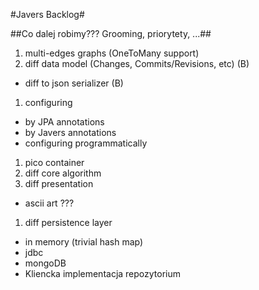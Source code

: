 #Javers Backlog#


##Co dalej robimy??? Grooming, priorytety, ...##

1. multi-edges graphs (OneToMany support)
1. diff data model (Changes, Commits/Revisions, etc) (B)
  - diff to json serializer                          (B)
1. configuring
  - by JPA annotations
  - by Javers annotations
  - configuring programmatically
1. pico container
1. diff core algorithm
1. diff presentation
  - ascii art ???
1. diff persistence layer
  - in memory (trivial hash map)
  - jdbc
  - mongoDB
  - Kliencka implementacja repozytorium